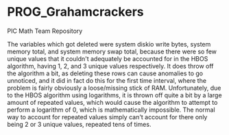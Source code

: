 # PROG_Grahamcrackers
PIC Math Team Repository

The variables which got deleted were system diskio write bytes, system memory total, and system memory swap total, because there were so few unique values that it couldn't adequately be accounted for in the HBOS algorithm, having 1, 2, and 3 unique values respectively. It does throw off the algorithm a bit, as deleting these rows can cause anomalies to go unnoticed, and it did in fact do this for the first time interval, where the problem is fairly obviously a loose/missing stick of RAM. Unfortunately, due to the HBOS algorithm using logarithms, it is thrown off quite a bit by a large amount of repeated values, which would cause the algorithm to attempt to perform a logarithm of 0, which is mathematically impossible. The normal way to account for repeated values simply can't account for there only being 2 or 3 unique values, repeated tens of times.

